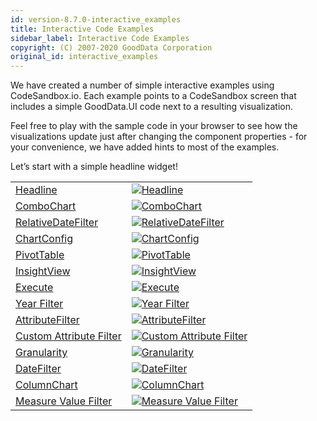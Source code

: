 ```yaml
---
id: version-8.7.0-interactive_examples
title: Interactive Code Examples
sidebar_label: Interactive Code Examples
copyright: (C) 2007-2020 GoodData Corporation
original_id: interactive_examples
---
```


We have created a number of simple interactive examples using CodeSandbox.io. Each example points to a CodeSandbox screen that includes a simple GoodData.UI code next to a resulting visualization.

Feel free to play with the sample code in your browser to see how the visualizations update just after changing the component properties - for your convenience, we have added hints to most of the examples.

Let’s start with a simple headline widget!

|  |  |
| :--- | :--- |
| <a href="https://codesandbox.io/s/github/gooddata/gooddata-ui-examples/tree/master/example-headline?file=/src/App/index.js" target="_blank">Headline</a> | <a href="https://codesandbox.io/s/github/gooddata/gooddata-ui-examples/tree/master/example-headline?file=/src/App/index.js" target="_blank">![Headline](assets/ics_headline.png)</a> |
| <a href="https://codesandbox.io/s/github/gooddata/gooddata-ui-examples/tree/master/example-combochart?file=/src/App/index.js" target="_blank">ComboChart</a> | <a href="https://codesandbox.io/s/github/gooddata/gooddata-ui-examples/tree/master/example-combochart?file=/src/App/index.js" target="_blank">![ComboChart](assets/combochart.png)</a> |
| <a href="https://codesandbox.io/s/github/gooddata/gooddata-ui-examples/tree/master/example-relativedatefilter?file=/src/App/index.js" target="_blank">RelativeDateFilter</a> | <a href="https://codesandbox.io/s/github/gooddata/gooddata-ui-examples/tree/master/example-relativedatefilter?file=/src/App/index.js" target="_blank">![RelativeDateFilter](assets/ics_relativedatefilter.png)</a> |
| <a href="https://codesandbox.io/s/github/gooddata/gooddata-ui-examples/tree/master/example-chartconfig?file=/src/App/index.js" target="_blank">ChartConfig</a> | <a href="https://codesandbox.io/s/github/gooddata/gooddata-ui-examples/tree/master/example-chartconfig?file=/src/App/index.js" target="_blank">![ChartConfig](assets/ics_chartconfig.png)</a> |
| <a href="https://codesandbox.io/s/github/gooddata/gooddata-ui-examples/tree/master/example-pivottable?file=/src/App/index.js" target="_blank">PivotTable</a> | <a href="https://codesandbox.io/s/github/gooddata/gooddata-ui-examples/tree/master/example-pivottable?file=/src/App/index.js" target="_blank">![PivotTable](assets/ics_pivottable.png)</a> |
| <a href="https://codesandbox.io/s/github/gooddata/gooddata-ui-examples/tree/master/example-insightview?file=/src/App/index.js" target="_blank">InsightView</a> | <a href="https://codesandbox.io/s/github/gooddata/gooddata-ui-examples/tree/master/example-insightview?file=/src/App/index.js" target="_blank">![InsightView](assets/ics_insightview.png)</a> |
| <a href="https://codesandbox.io/s/github/gooddata/gooddata-ui-examples/tree/master/example-execute?file=/src/App/index.js" target="_blank">Execute</a> | <a href="https://codesandbox.io/s/github/gooddata/gooddata-ui-examples/tree/master/example-execute?file=/src/App/index.js" target="_blank">![Execute](assets/ics_execute.png)</a> |
| <a href="https://codesandbox.io/s/github/gooddata/gooddata-ui-examples/tree/master/example-yearfilter?file=/src/App/index.js" target="_blank">Year Filter</a> | <a href="https://codesandbox.io/s/github/gooddata/gooddata-ui-examples/tree/master/example-yearfilter?file=/src/App/index.js" target="_blank">![Year Filter](assets/ics_year_filter.png)</a> |
| <a href="https://codesandbox.io/s/github/gooddata/gooddata-ui-examples/tree/master/example-attributefilter?file=/src/App/index.js" target="_blank">AttributeFilter</a> | <a href="https://codesandbox.io/s/github/gooddata/gooddata-ui-examples/tree/master/example-attributefilter?file=/src/App/index.js" target="_blank">![AttributeFilter](assets/ics_attributefilter.png)</a> |
| <a href="https://codesandbox.io/s/github/gooddata/gooddata-ui-examples/tree/master/example-customattributefilter?file=/src/App/index.js" target="_blank">Custom Attribute Filter</a> | <a href="https://codesandbox.io/s/github/gooddata/gooddata-ui-examples/tree/master/example-customattributefilter?file=/src/App/index.js" target="_blank">![Custom Attribute Filter](assets/ics_custom_attribute_filter.png)</a> |
| <a href="https://codesandbox.io/s/github/gooddata/gooddata-ui-examples/tree/master/example-granularity?file=/src/App/index.js" target="_blank">Granularity</a> | <a href="https://codesandbox.io/s/github/gooddata/gooddata-ui-examples/tree/master/example-granularity?file=/src/App/index.js" target="_blank">![Granularity](assets/ics_granularity.png)</a> |
| <a href="https://codesandbox.io/s/github/gooddata/gooddata-ui-examples/tree/master/example-datefilter?file=/src/App/index.js" target="_blank">DateFilter</a> | <a href="https://codesandbox.io/s/github/gooddata/gooddata-ui-examples/tree/master/example-datefilter?file=/src/App/index.js" target="_blank">![DateFilter](assets/ics_datefilter.png)</a> |
| <a href="https://codesandbox.io/s/github/gooddata/gooddata-ui-examples/tree/master/example-columnchart?file=/src/App/index.js" target="_blank">ColumnChart</a> | <a href="https://codesandbox.io/s/github/gooddata/gooddata-ui-examples/tree/master/example-columnchart?file=/src/App/index.js" target="_blank">![ColumnChart](assets/ics_columnchart.png)</a> |
| <a href="https://codesandbox.io/s/github/gooddata/gooddata-ui-examples/tree/master/example-measurevaluefilter?file=/src/App/index.js" target="_blank">Measure Value Filter</a> | <a href="https://codesandbox.io/s/github/gooddata/gooddata-ui-examples/tree/master/example-measurevaluefilter?file=/src/App/index.js" target="_blank">![Measure Value Filter](assets/ics_measurevaluefilter.png)</a> |
